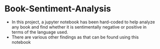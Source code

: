 # Book-Sentiment-Analysis

- In this project, a jupyter notebook has been hard-coded to help analyze any book and find whether it is sentimentally negative or positive in terms of the language used.
- There are various other findings as that can be found using this notebook
